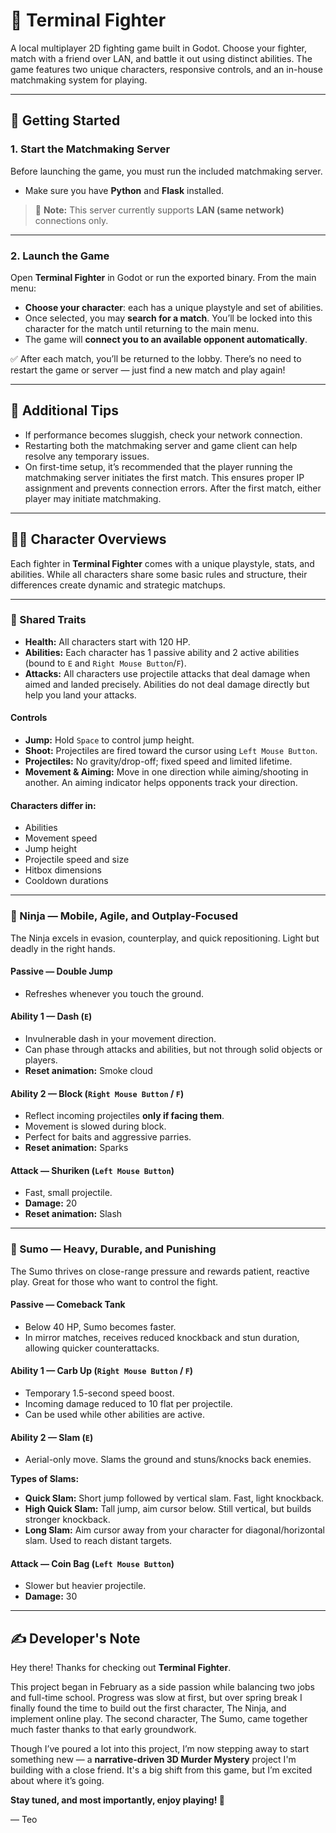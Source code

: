 # 🥋 Terminal Fighter

A local multiplayer 2D fighting game built in Godot. Choose your fighter, match with a friend over LAN, and battle it out using distinct abilities. The game features two unique characters, responsive controls, and an in-house matchmaking system for playing.

---

## 🚀 Getting Started

### 1. Start the Matchmaking Server

Before launching the game, you must run the included matchmaking server.

- Make sure you have **Python** and **Flask** installed.

> 🔗 **Note:** This server currently supports **LAN (same network)** connections only.

---

### 2. Launch the Game

Open **Terminal Fighter** in Godot or run the exported binary. From the main menu:

- **Choose your character**: each has a unique playstyle and set of abilities.
- Once selected, you may **search for a match**. You’ll be locked into this character for the match until returning to the main menu.
- The game will **connect you to an available opponent automatically**.

✅ After each match, you’ll be returned to the lobby. There’s no need to restart the game or server — just find a new match and play again!

---

## 🧠 Additional Tips

- If performance becomes sluggish, check your network connection.
- Restarting both the matchmaking server and game client can help resolve any temporary issues.
- On first-time setup, it’s recommended that the player running the matchmaking server initiates the first match. This ensures proper IP assignment and prevents connection errors. After the first match, either player may initiate matchmaking.

---

## 🧍‍♂️ Character Overviews

Each fighter in **Terminal Fighter** comes with a unique playstyle, stats, and abilities. While all characters share some basic rules and structure, their differences create dynamic and strategic matchups.

---

### 🧩 Shared Traits

- **Health:** All characters start with 120 HP.
- **Abilities:** Each character has 1 passive ability and 2 active abilities (bound to `E` and `Right Mouse Button`/`F`).
- **Attacks:** All characters use projectile attacks that deal damage when aimed and landed precisely. Abilities do not deal damage directly but help you land your attacks.

#### Controls

- **Jump:** Hold `Space` to control jump height.
- **Shoot:** Projectiles are fired toward the cursor using `Left Mouse Button`.
- **Projectiles:** No gravity/drop-off; fixed speed and limited lifetime.
- **Movement & Aiming:** Move in one direction while aiming/shooting in another. An aiming indicator helps opponents track your direction.

#### Characters differ in:

- Abilities  
- Movement speed  
- Jump height  
- Projectile speed and size  
- Hitbox dimensions  
- Cooldown durations

---

### 🥷 Ninja — Mobile, Agile, and Outplay-Focused

The Ninja excels in evasion, counterplay, and quick repositioning. Light but deadly in the right hands.

#### Passive — Double Jump

- Refreshes whenever you touch the ground.

#### Ability 1 — Dash (`E`)

- Invulnerable dash in your movement direction.  
- Can phase through attacks and abilities, but not through solid objects or players.  
- **Reset animation:** Smoke cloud

#### Ability 2 — Block (`Right Mouse Button` / `F`)

- Reflect incoming projectiles **only if facing them**.  
- Movement is slowed during block.  
- Perfect for baits and aggressive parries.  
- **Reset animation:** Sparks

#### Attack — Shuriken (`Left Mouse Button`)

- Fast, small projectile.  
- **Damage:** 20  
- **Reset animation:** Slash

---

### 💪 Sumo — Heavy, Durable, and Punishing

The Sumo thrives on close-range pressure and rewards patient, reactive play. Great for those who want to control the fight.

#### Passive — Comeback Tank

- Below 40 HP, Sumo becomes faster.  
- In mirror matches, receives reduced knockback and stun duration, allowing quicker counterattacks.

#### Ability 1 — Carb Up (`Right Mouse Button` / `F`)

- Temporary 1.5-second speed boost.  
- Incoming damage reduced to 10 flat per projectile.  
- Can be used while other abilities are active.

#### Ability 2 — Slam (`E`)

- Aerial-only move. Slams the ground and stuns/knocks back enemies.

**Types of Slams:**

- **Quick Slam:** Short jump followed by vertical slam. Fast, light knockback.  
- **High Quick Slam:** Tall jump, aim cursor below. Still vertical, but builds stronger knockback.  
- **Long Slam:** Aim cursor away from your character for diagonal/horizontal slam. Used to reach distant targets.

#### Attack — Coin Bag (`Left Mouse Button`)

- Slower but heavier projectile.  
- **Damage:** 30

---

## ✍️ Developer's Note

Hey there! Thanks for checking out **Terminal Fighter**.

This project began in February as a side passion while balancing two jobs and full-time school. Progress was slow at first, but over spring break I finally found the time to build out the first character, The Ninja, and implement online play. The second character, The Sumo, came together much faster thanks to that early groundwork.

Though I’ve poured a lot into this project, I’m now stepping away to start something new — a **narrative-driven 3D Murder Mystery** project I'm building with a close friend. It's a big shift from this game, but I’m excited about where it’s going.

**Stay tuned, and most importantly, enjoy playing! 🙌**

— Teo
